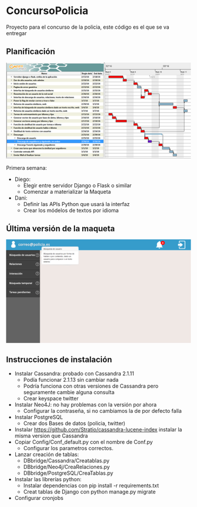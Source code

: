# ConcursoPolicia
Proyecto para el concurso de la policia, este código es el que se va entregar

## Planificación
![Alt text](./ImagesMD/primerSprint.png?raw=true "Primer Sprint")

Primera semana:
* Diego:
	* Elegir entre servidor Django o Flask o similar
	* Comenzar a materializar la Maqueta
* Dani:
	* Definir las APIs Python que usará la interfaz
	* Crear los módelos de textos por idioma

## Última versión de la maqueta
![Alt text](./ImagesMD/maqueta.png?raw=true "Primer Sprint")

## Instrucciones de instalación
* Instalar Cassandra: probado con Cassandra 2.1.11
	* Podía funcionar 2.1.13 sin cambiar nada
	* Podría funciona con otras versiones de Cassandra pero seguramente cambie alguna consulta
	* Crear keyspace twitter
* Instalar Neo4J: no hay problemas con la versión por ahora
	* Configurar la contraseña, si no cambiamos la de por defecto falla
* Instalar PostgreSQL
	* Crear dos Bases de datos (policia, twitter)
* Instalar https://github.com/Stratio/cassandra-lucene-index instalar la misma version que Cassandra
* Copiar Config/Conf_default.py con el nombre de Conf.py
	* Configurar los parametros correctos.
* Lanzar creación de tablas:
	* DBbridge/Cassandra/Creatablas.py
	* DBbridge/Neo4j/CreaRelaciones.py
	* DBbridge/PostgreSQL/CreaTablas.py
* Instalar las librerías python:
	* Instalar dependencias con pip install -r requirements.txt
	* Creat tablas de Django con python manage.py migrate
* Configurar cronjobs
